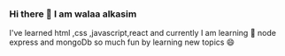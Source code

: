 ### Hi there 👋 I am walaa alkasim
I've learned html ,css ,javascript,react and 
currently I am learning 🌱 node express and mongoDb
so much fun by learning new topics 😄


<!--
**walaaalkasim/walaaalkasim** is a ✨ _special_ ✨ repository because its `README.md` (this file) appears on your GitHub profile.

Here are some ideas to get you started:

- 🔭 I’m currently working on ...
- 🌱 I’m currently learning ...
- 👯 I’m looking to collaborate on ...
- 🤔 I’m looking for help with ...
- 💬 Ask me about ...
- 📫 How to reach me: ...
- 😄 Pronouns: ...
- ⚡ Fun fact: ...
-->
